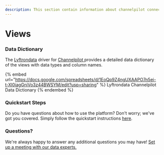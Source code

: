 ```yaml
---
description: This section contain information about channelpilot connector views information
---
```


# Views

### Data Dictionary

The [Lyftrondata](https://www.lyftrondata.com/) driver for [Channelpilot](https://www.lyftrondata.com/integration/Channelpilot/)[ ](https://www.lyftrondata.com/integration/channelpilot/)provides a detailed data dictionary of the views with data types and column names.

{% embed url="https://docs.google.com/spreadsheets/d/1EoQp9Z4ngUXAAPO7n5ei-t-Xl0iagGniVo3z44BWSYM/edit?usp=sharing" %}
Lyftrondata Channelpilot Data Dictionary
{% endembed %}

### Quickstart Steps

Do you have questions about how to use the platform? Don't worry; we've got you covered. Simply follow the quickstart instructions [here](../../../../quickstart-steps.md).

### Questions? <a href="#questions" id="questions"></a>

We're always happy to answer any additional questions you may have! [Set up a meeting with our data experts.](https://www.lyftrondata.com/book-a-meeting/)


